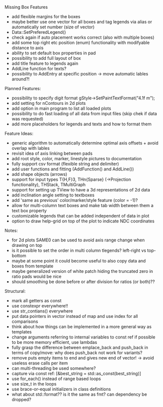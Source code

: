 Missing Box Features
- add flexible margins for the boxes
- maybe better use one vector for all boxes and tag legends via alias or automatically set number (size of vector)
- Data::SetPreferedLegend()
- check again if auto placement works correct (also with multiple boxes)
- add some top right etc position (enum) functionality with modifyable distance to axis
- ability to set default box properties in pad
- possibility to add full layout of box
- add title feature to legends again
- AddLine function for texts?
- possibility to AddEntry at specific position -> move automatic lables around?!

Planned Features:
- possibility to specify digit format gStyle->SetPaintTextFormat("4.1f m");
- add setting for nContours in 2d plots
- add option in main program to list all loaded plots
- possibility to do fast loading of all data from input files (skip chek if data was requested)
- add more placeholders for legends and texts and how to format them

Feature Ideas:
- generic algorithm to automatically determine optimal axis offsets + avoid overlap with lables
- revisit idea of axis linking between pads
- add root style, color, marker, linestyle pictures to documentation
- fully support csv format (flexible string and delimiter)
- add user functions and fitting (AddFunction() and AddLine())
- add shape objects (arrows)
- support for input types T{H,F}3, THn{Sparse} (->Projection functionality), THStack, TMultiGraph
- support for setting up TView to have a 3d representations of 2d data
- add inclination angle setting to textboxes
- add 'same as previous' color/marker/style feature (color = -1)?
- allow for multi-column text boxes and make tab width between them a text box property
- customizable legends that can be added independent of data in plot
- option to draw help-grid on top of the plot to indicate NDC coordinates

Notes:
- for 2d plots SAME0 can be used to avoid axis range change when drawing on top
- is it possible to set the order in multi column tlegends? left-right vs top-bottom
- maybe at some point it could become useful to also copy data and boxes from template
- maybe generalized version of white patch hiding the truncated zero in ratio pads would be nice
- should smoothing be done before or after division for ratios (or both)??

Structural:
- mark all getters as const
- use constexpr everywhere!!
- use str_contians() everywhere
- put data pointers in vector instead of map and use index for all comparisons
- think about how things can be implemented in a more general way as templates
- change arguments referring to internal variables to const ref if possible to be more memory efficient, use lambdas
- fully grasp the difference between emplace_back and push_back in terms of copy/move: why does push_back not work for variants?
- remove puts empty items to end and gives new end of vector! -> avoid useless erase calls per item
- can multi-threading be used somewhere?
- capture via const ref: [&best_string = std::as_const(best_string)]
- use for_each() instead of range based loops
- use size_t in the loops
- use brace-or-equal initializers in class definitions
- what about std::format?? is it the same as fmt? can dependency be dropped?
